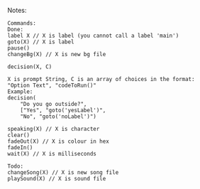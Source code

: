 Notes:

	Commands:
	Done:
	label X // X is label (you cannot call a label 'main')
	goto(X) // X is label
	pause()
	changeBg(X) // X is new bg file

	decision(X, C)

	X is prompt String, C is an array of choices in the format:
	"Option Text", "codeToRun()"
	Example:
	decision(
		"Do you go outside?",
		["Yes", "goto('yesLabel')",
		"No", "goto('noLabel')")

	speaking(X) // X is character
	clear()
	fadeOut(X) // X is colour in hex
	fadeIn()
	wait(X) // X is milliseconds

	Todo:
	changeSong(X) // X is new song file
	playSound(X) // X is sound file
